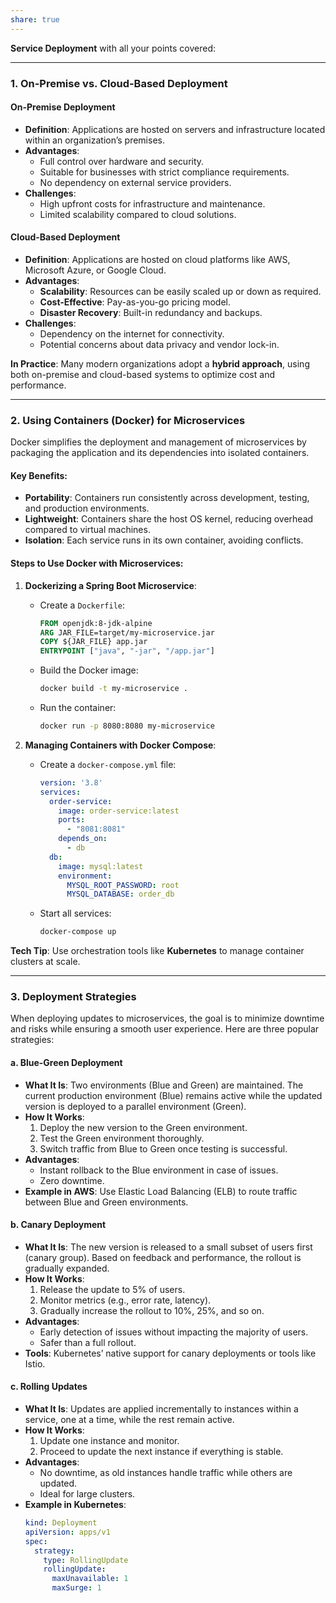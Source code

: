```yaml
---
share: true
---
```


**Service Deployment** with all your points covered:

---

### **1. On-Premise vs. Cloud-Based Deployment**

#### **On-Premise Deployment**
- **Definition**: Applications are hosted on servers and infrastructure located within an organization’s premises.
- **Advantages**:
  - Full control over hardware and security.
  - Suitable for businesses with strict compliance requirements.
  - No dependency on external service providers.
- **Challenges**:
  - High upfront costs for infrastructure and maintenance.
  - Limited scalability compared to cloud solutions.
  
#### **Cloud-Based Deployment**
- **Definition**: Applications are hosted on cloud platforms like AWS, Microsoft Azure, or Google Cloud.
- **Advantages**:
  - **Scalability**: Resources can be easily scaled up or down as required.
  - **Cost-Effective**: Pay-as-you-go pricing model.
  - **Disaster Recovery**: Built-in redundancy and backups.
- **Challenges**:
  - Dependency on the internet for connectivity.
  - Potential concerns about data privacy and vendor lock-in.

**In Practice**: Many modern organizations adopt a **hybrid approach**, using both on-premise and cloud-based systems to optimize cost and performance.

---

### **2. Using Containers (Docker) for Microservices**
Docker simplifies the deployment and management of microservices by packaging the application and its dependencies into isolated containers.

#### **Key Benefits**:
- **Portability**: Containers run consistently across development, testing, and production environments.
- **Lightweight**: Containers share the host OS kernel, reducing overhead compared to virtual machines.
- **Isolation**: Each service runs in its own container, avoiding conflicts.

#### **Steps to Use Docker with Microservices**:
1. **Dockerizing a Spring Boot Microservice**:
   - Create a `Dockerfile`:
     ```dockerfile
     FROM openjdk:8-jdk-alpine
     ARG JAR_FILE=target/my-microservice.jar
     COPY ${JAR_FILE} app.jar
     ENTRYPOINT ["java", "-jar", "/app.jar"]
     ```
   - Build the Docker image:
     ```bash
     docker build -t my-microservice .
     ```
   - Run the container:
     ```bash
     docker run -p 8080:8080 my-microservice
     ```

2. **Managing Containers with Docker Compose**:
   - Create a `docker-compose.yml` file:
     ```yaml
     version: '3.8'
     services:
       order-service:
         image: order-service:latest
         ports:
           - "8081:8081"
         depends_on:
           - db
       db:
         image: mysql:latest
         environment:
           MYSQL_ROOT_PASSWORD: root
           MYSQL_DATABASE: order_db
     ```
   - Start all services:
     ```bash
     docker-compose up
     ```

**Tech Tip**: Use orchestration tools like **Kubernetes** to manage container clusters at scale.

---

### **3. Deployment Strategies**
When deploying updates to microservices, the goal is to minimize downtime and risks while ensuring a smooth user experience. Here are three popular strategies:

#### **a. Blue-Green Deployment**
- **What It Is**: Two environments (Blue and Green) are maintained. The current production environment (Blue) remains active while the updated version is deployed to a parallel environment (Green).
- **How It Works**:
  1. Deploy the new version to the Green environment.
  2. Test the Green environment thoroughly.
  3. Switch traffic from Blue to Green once testing is successful.
- **Advantages**:
  - Instant rollback to the Blue environment in case of issues.
  - Zero downtime.
- **Example in AWS**: Use Elastic Load Balancing (ELB) to route traffic between Blue and Green environments.

#### **b. Canary Deployment**
- **What It Is**: The new version is released to a small subset of users first (canary group). Based on feedback and performance, the rollout is gradually expanded.
- **How It Works**:
  1. Release the update to 5% of users.
  2. Monitor metrics (e.g., error rate, latency).
  3. Gradually increase the rollout to 10%, 25%, and so on.
- **Advantages**:
  - Early detection of issues without impacting the majority of users.
  - Safer than a full rollout.
- **Tools**: Kubernetes’ native support for canary deployments or tools like Istio.

#### **c. Rolling Updates**
- **What It Is**: Updates are applied incrementally to instances within a service, one at a time, while the rest remain active.
- **How It Works**:
  1. Update one instance and monitor.
  2. Proceed to update the next instance if everything is stable.
- **Advantages**:
  - No downtime, as old instances handle traffic while others are updated.
  - Ideal for large clusters.
- **Example in Kubernetes**:
   ```yaml
   kind: Deployment
   apiVersion: apps/v1
   spec:
     strategy:
       type: RollingUpdate
       rollingUpdate:
         maxUnavailable: 1
         maxSurge: 1
   ```
